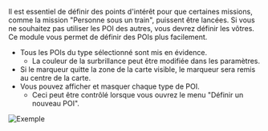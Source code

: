 Il est essentiel de définir des points d'intérêt pour que certaines missions, comme la mission "Personne sous un train", puissent être lancées. Si vous ne souhaitez pas utiliser les POI des autres, vous devrez définir les vôtres. Ce module vous permet de définir des POIs plus facilement.

* Tous les POIs du type sélectionné sont mis en évidence.
  * La couleur de la surbrillance peut être modifiée dans les paramètres.
* Si le marqueur quitte la zone de la carte visible, le marqueur sera remis au centre de la carte.
* Vous pouvez afficher et masquer chaque type de POI.
  * Ceci peut être contrôlé lorsque vous ouvrez le menu "Définir un nouveau POI".
 
 ![Exemple](POI.png)
 